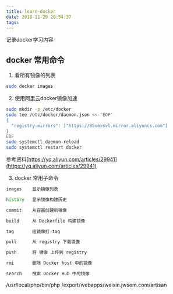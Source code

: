 ```yaml
---
title: learn-docker
date: 2018-11-20 20:54:37
tags:
---
```


记录docker学习内容

## docker 常用命令

1. 看所有镜像的列表
```bash
sudo docker images
```
2. 使用阿里云docker镜像加速

```bash
sudo mkdir -p /etc/docker
sudo tee /etc/docker/daemon.json <<-'EOF'
{
  "registry-mirrors": ["https://85uexsvl.mirror.aliyuncs.com"]
}
EOF
sudo systemctl daemon-reload
sudo systemctl restart docker
```

参考资料[https://yq.aliyun.com/articles/29941](https://yq.aliyun.com/articles/29941)

3. docker 常用子命令

```bash
images    显示镜像列表

history   显示镜像构建历史

commit    从容器创建新镜像

build     从 Dockerfile 构建镜像

tag       给镜像打 tag

pull      从 registry 下载镜像

push      将 镜像 上传到 registry

rmi       删除 Docker host 中的镜像

search    搜索 Docker Hub 中的镜像
```
/usr/local/php/bin/php /export/webapps/weixin.jwsem.com/artisan 
